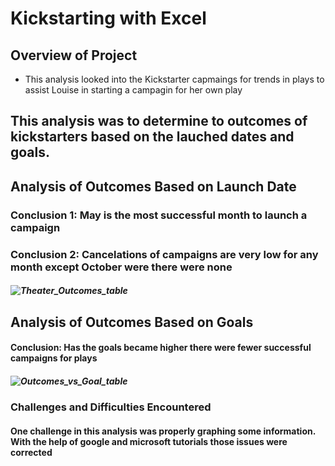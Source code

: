 # Kickstarting with Excel
## Overview of Project
* This analysis looked into the Kickstarter capmaings for trends in plays to assist Louise in starting a campagin for her own play

## This analysis was to determine to outcomes of kickstarters based on the lauched dates and goals. 

## Analysis of Outcomes Based on Launch Date
### Conclusion 1: May is the most successful month to launch a campaign
### Conclusion 2: Cancelations of campaigns are very low for any month except October were there were none
##### ![Theater_Outcomes_table](https://user-images.githubusercontent.com/105830665/174222490-d4f13428-11b6-407d-b9eb-04d1ec728b39.png)



## Analysis of Outcomes Based on Goals
#### Conclusion: Has the goals became higher there were fewer successful campaigns for plays
##### ![Outcomes_vs_Goal_table](https://user-images.githubusercontent.com/105830665/174222042-d5ab8af8-4855-42b3-9992-7a99d1af8915.png)


### Challenges and Difficulties Encountered
#### One challenge in this analysis was properly graphing some information. With the help of google and microsoft tutorials those issues were corrected

